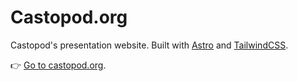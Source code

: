 # Castopod.org

Castopod's presentation website. Built with [Astro](https://astro.build) and [TailwindCSS](https://tailwindcss.com).

👉 [Go to castopod.org](https://castopod.org).
